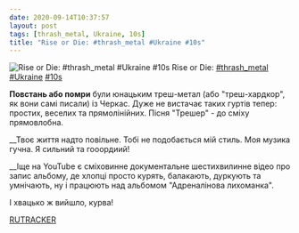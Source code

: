 ```yaml
---
date: 2020-09-14T10:37:57
layout: post
tags: [thrash_metal, Ukraine, 10s]
title: "Rise or Die: #thrash_metal #Ukraine #10s"
---
```

![Rise or Die: #thrash_metal #Ukraine #10s](https://res.cloudinary.com/vast-space-unexplored/image/upload/q_auto,dpr_auto,w_auto/photos/photo_1051_14-09-2020_10-37-57.jpg)
Rise or Die: [#thrash_metal](/tags/#thrash_metal) [#Ukraine](/tags/#Ukraine) [#10s](/tags/#10s)

**Повстань або помри** були юнацьким треш-метал (або &quot;треш-хардкор&quot;, як вони самі писали) із Черкас. Дуже не вистачає таких гуртів тепер: простих, веселих та прямолінійних. Пісня &quot;Трешер&quot; - до сміху прямовлобна.

__Твоє життя надто повільне.
Тобі не подобається мій стиль.
Моя музика гучна.
Я сильний та гооордиий!

__Іще на YouTube є сміховинне документальне шестихвилинне відео про запис альбому, де хлопці просто курять, балакають, дуркують та умнічають, ну і працюють над альбомом &quot;Адреналінова лихоманка&quot;.

І хвацько ж вийшло, курва!

[RUTRACKER](https://rutracker.org/forum/viewtopic.php?t=4455429)